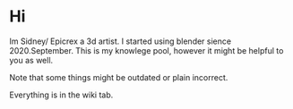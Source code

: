 # Hi
Im Sidney/ Epicrex a 3d artist.
I started using blender sience 2020.September. This is my knowlege pool, however it might be helpful to you as well.

Note that some things might be outdated or plain incorrect.

Everything is in the wiki tab.
